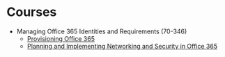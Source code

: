 # Courses

* Managing Office 365 Identities and Requirements (70-346)
    - [Provisioning Office 365](https://app.pluralsight.com/library/courses/office-365-provisioning/table-of-contents)
    - [Planning and Implementing Networking and Security in Office 365](https://app.pluralsight.com/library/courses/planning-implementing-networking-security-o365/table-of-contents)
